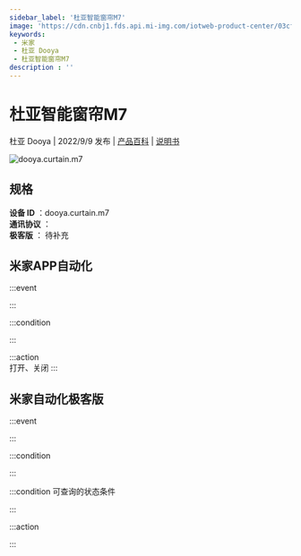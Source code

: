 ```yaml
---
sidebar_label: '杜亚智能窗帘M7'
image: 'https://cdn.cnbj1.fds.api.mi-img.com/iotweb-product-center/03cfdc19e5975cb968dae04aad731b5f_1659314900055.png?GalaxyAccessKeyId=AKVGLQWBOVIRQ3XLEW&Expires=9223372036854775807&Signature=fSKVvrZPLZM0CuUWfwhyPrB82aw='
keywords: 
 - 米家
 - 杜亚 Dooya
 - 杜亚智能窗帘M7
description : ''
---
```

# 杜亚智能窗帘M7

杜亚 Dooya | 2022/9/9 发布 | [产品百科](https://home.mi.com/webapp/content/baike/product/index.html?model=dooya.curtain.m7/) | [说明书](https://home.mi.com/views/introduction.html?model=dooya.curtain.m7&region=cn)

![dooya.curtain.m7](https://cdn.cnbj1.fds.api.mi-img.com/iotweb-product-center/03cfdc19e5975cb968dae04aad731b5f_1659314900055.png?GalaxyAccessKeyId=AKVGLQWBOVIRQ3XLEW&Expires=9223372036854775807&Signature=fSKVvrZPLZM0CuUWfwhyPrB82aw=)

## 规格  
> 
**设备 ID** ：dooya.curtain.m7  
**通讯协议** ：  
**极客版**  ： 待补充 


## 米家APP自动化  

:::event  

:::

:::condition  

:::

:::action   
打开、关闭
:::

## 米家自动化极客版  

:::event  

:::

:::condition  

:::

:::condition 可查询的状态条件  

:::

:::action  

:::

        
